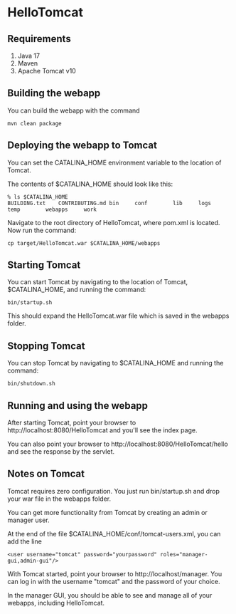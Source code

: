# HelloTomcat

## Requirements
1. Java 17
2. Maven
3. Apache Tomcat v10

## Building the webapp
You can build the webapp with the command

    mvn clean package

## Deploying the webapp to Tomcat
You can set the CATALINA_HOME environment variable to the location of Tomcat. 

The contents of $CATALINA_HOME should look like this:

    % ls $CATALINA_HOME
    BUILDING.txt	CONTRIBUTING.md	bin		conf		lib		logs		temp		webapps		work

Navigate to the root directory of HelloTomcat, where pom.xml is located. Now run the command:

    cp target/HelloTomcat.war $CATALINA_HOME/webapps

## Starting Tomcat
You can start Tomcat by navigating to the location of Tomcat, $CATALINA_HOME, and running the command:

    bin/startup.sh

This should expand the HelloTomcat.war file which is saved in the webapps folder.

## Stopping Tomcat
You can stop Tomcat by navigating to $CATALINA_HOME and running the command:

    bin/shutdown.sh

## Running and using the webapp
After starting Tomcat, point your browser to http://localhost:8080/HelloTomcat and you'll see the index page. 

You can also point your browser to http://localhost:8080/HelloTomcat/hello and see the response by the servlet.

## Notes on Tomcat
Tomcat requires zero configuration. You just run bin/startup.sh and drop your war file in the webapps folder. 

You can get more functionality from Tomcat by creating an admin or manager user. 

At the end of the file $CATALINA_HOME/conf/tomcat-users.xml, you can add the line

    <user username="tomcat" password="yourpassword" roles="manager-gui,admin-gui"/>

With Tomcat started, point your browser to http://localhost/manager. You can log in with the username "tomcat" and the password of your choice.

In the manager GUI, you should be able to see and manage all of your webapps, including HelloTomcat.
